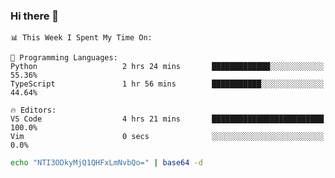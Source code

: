 ### Hi there 👋

<!--START_SECTION:waka-->
```text
📊 This Week I Spent My Time On: 

💬 Programming Languages: 
Python                   2 hrs 24 mins       █████████████░░░░░░░░░░░░   55.36% 
TypeScript               1 hr 56 mins        ███████████░░░░░░░░░░░░░░   44.64%

🔥 Editors: 
VS Code                  4 hrs 21 mins       █████████████████████████   100.0% 
Vim                      0 secs              ░░░░░░░░░░░░░░░░░░░░░░░░░   0.0%
```


<!--END_SECTION:waka-->

```bash
echo "NTI3ODkyMjQ1QHFxLmNvbQo=" | base64 -d
```
